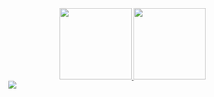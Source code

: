  
 <div align="center">
  <a href="https://github.com/wbeize">
  <img height="146em" src="https://github-readme-stats.vercel.app/api?username=wbeize&show_icons=true&theme=dracula&include_all_commits=true&count_private=true"/>
  
  <img height="146em" src="https://github-readme-stats.vercel.app/api/top-langs/?username=wbeize&layout=compact&langs_count=7&theme=dracula"/>
</div>

<div> 
  <a href="https://www.linkedin.com/in/tairax" target="_blank"><img src="https://cdn.jsdelivr.net/gh/devicons/devicon/icons/linkedin/linkedin-plain-wordmark.svg" target="_blank"></a> 
</div>
